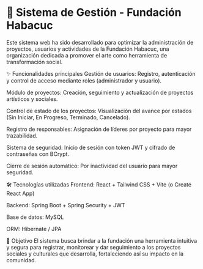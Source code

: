 # 📘 Sistema de Gestión - Fundación Habacuc
Este sistema web ha sido desarrollado para optimizar la administración de proyectos, usuarios y actividades de la Fundación Habacuc, una organización dedicada a promover el arte como herramienta de transformación social.

✨ Funcionalidades principales
Gestión de usuarios: Registro, autenticación y control de acceso mediante roles (administrador y usuario).

Módulo de proyectos: Creación, seguimiento y actualización de proyectos artísticos y sociales.

Control de estado de los proyectos: Visualización del avance por estados (Sin Iniciar, En Progreso, Terminado, Cancelado).

Registro de responsables: Asignación de líderes por proyecto para mayor trazabilidad.

Sistema de seguridad: Inicio de sesión con token JWT y cifrado de contraseñas con BCrypt.

Cierre de sesión automático: Por inactividad del usuario para mayor seguridad.

🛠️ Tecnologías utilizadas
Frontend: React + Tailwind CSS + Vite (o Create React App)

Backend: Spring Boot + Spring Security + JWT

Base de datos: MySQL

ORM: Hibernate / JPA

🚀 Objetivo
El sistema busca brindar a la fundación una herramienta intuitiva y segura para registrar, monitorear y dar seguimiento a los proyectos sociales y culturales que desarrolla, fortaleciendo así su impacto en la comunidad.


